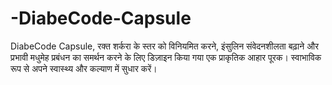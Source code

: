 # -DiabeCode-Capsule
DiabeCode Capsule, रक्त शर्करा के स्तर को विनियमित करने, इंसुलिन संवेदनशीलता बढ़ाने और प्रभावी मधुमेह प्रबंधन का समर्थन करने के लिए डिज़ाइन किया गया एक प्राकृतिक आहार पूरक। स्वाभाविक रूप से अपने स्वास्थ्य और कल्याण में सुधार करें।
